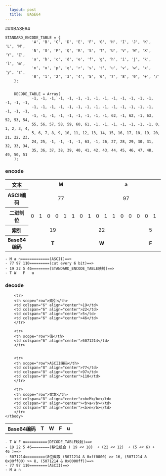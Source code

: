 ```yaml
---     
  layout: post
  title:  BASE64 
---
```


###BASE64


    STANDARD_ENCODE_TABLE = {
                'A', 'B', 'C', 'D', 'E', 'F', 'G', 'H', 'I', 'J', 'K', 'L', 'M',
                'N', 'O', 'P', 'Q', 'R', 'S', 'T', 'U', 'V', 'W', 'X', 'Y', 'Z',
                'a', 'b', 'c', 'd', 'e', 'f', 'g', 'h', 'i', 'j', 'k', 'l', 'm',
                'n', 'o', 'p', 'q', 'r', 's', 't', 'u', 'v', 'w', 'x', 'y', 'z',
                '0', '1', '2', '3', '4', '5', '6', '7', '8', '9', '+', '/'
        };


        DECODE_TABLE = Array(
                -1, -1, -1, -1, -1, -1, -1, -1, -1, -1, -1, -1, -1, -1, -1, -1, -1,
                -1, -1, -1, -1, -1, -1, -1, -1, -1, -1, -1, -1, -1, -1, -1, -1, -1,
                -1, -1, -1, -1, -1, -1, -1, -1, -1, 62, -1, 62, -1, 63, 52, 53, 54,
                55, 56, 57, 58, 59, 60, 61, -1, -1, -1, -1, -1, -1, -1, 0, 1, 2, 3, 4,
                5, 6, 7, 8, 9, 10, 11, 12, 13, 14, 15, 16, 17, 18, 19, 20, 21, 22, 23,
                24, 25, -1, -1, -1, -1, 63, -1, 26, 27, 28, 29, 30, 31, 32, 33, 34,
                35, 36, 37, 38, 39, 40, 41, 42, 43, 44, 45, 46, 47, 48, 49, 50, 51
        );




### encode


<table>
    <tbody><tr>
<th scope="row">文本</th>
<td colspan="8" align="center"><b>M</b></td>
<td colspan="8" align="center"><b>a</b></td>
<td colspan="8" align="center"><b>n</b></td>
</tr>
<tr>
<th scope="row">ASCII编码</th>
<td colspan="8" align="center">77</td>
<td colspan="8" align="center">97</td>
<td colspan="8" align="center">110</td>
</tr>
<tr>
<th scope="row">二进制位</th>

<td>0</td>
<td>1</td>
<td>0</td>
<td>0</td>
<td>1</td>
<td>1</td>
<td>0</td>
<td>1</td>

<td>0</td>
<td>1</td>
<td>1</td>
<td>0</td>
<td>0</td>
<td>0</td>
<td>0</td>
<td>1</td>

<td>0</td>
<td>1</td>
<td>1</td>
<td>0</td>
<td>1</td>
<td>1</td>
<td>1</td>
<td>0</td>
</tr>
<tr>
<th scope="row">索引</th>
<td colspan="6" align="center">19</td>
<td colspan="6" align="center">22</td>
<td colspan="6" align="center">5</td>
<td colspan="6" align="center">46</td>
</tr>
<tr>
<th scope="row">Base64编码</th>
<td colspan="6" align="center"><b>T</b></td>
<td colspan="6" align="center"><b>W</b></td>
<td colspan="6" align="center"><b>F</b></td>
<td colspan="6" align="center"><b>u</b></td>
</tr>
</tbody>
</table>




    - M a n=============(ASCII)==>
    - 77 97 110=========(cut every 6 bit)==>
    - 19 22 5 46========(STANDARD_ENCODE_TABLE映射)==>
    - T W   F   u    

### decode                              


<table>
    <tbody>
        <tr>
        <th scope="row">Base64编码</th>
        <td colspan="6" align="center"><b>T</b></td>
        <td colspan="6" align="center"><b>W</b></td>
        <td colspan="6" align="center"><b>F</b></td>
        <td colspan="6" align="center"><b>u</b></td>
        </tr>

        <tr>
        <th scope="row">索引</th>
        <td colspan="6" align="center">19</td>
        <td colspan="6" align="center">22</td>
        <td colspan="6" align="center">5</td>
        <td colspan="6" align="center">46</td>
        </tr>

        <tr>
        <th scope="row">值</th>
        <td colspan="6" align="center">5071214</td>
        </tr>


        <tr>
        <th scope="row">ASCII编码</th>
        <td colspan="8" align="center">77</td>
        <td colspan="8" align="center">97</td>
        <td colspan="8" align="center">110</td>
        </tr>

        <tr>
        <th scope="row">文本</th>
        <td colspan="8" align="center"><b>M</b></td>
        <td colspan="8" align="center"><b>a</b></td>
        <td colspan="8" align="center"><b>n</b></td>
        </tr>
    </tbody>
</table>



    - T W F u==========(DECODE_TABLE映射)==>
    - 19 22 5 46========(移位组合 ( 19 << 18)  + (22 << 12)  + (5 << 6) + 46 )==>
    - 5071214=========(8位截取 (5071214 & 0xff0000) >> 16, (5071214 & 0x00ff00) >> 8, (5071214 & 0x0000ff))==>
    - 77 97 110========(ASCII)==>
    - M a n





